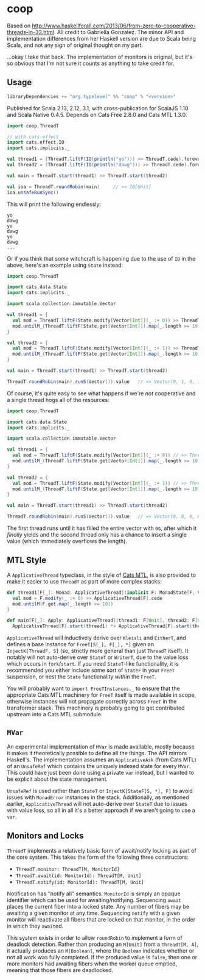 # coop

Based on http://www.haskellforall.com/2013/06/from-zero-to-cooperative-threads-in-33.html. All credit to Gabriella Gonzalez. The minor API and implementation differences from her Haskell version are due to Scala being Scala, and not any sign of original thought on my part.

...okay I take that back. The implementation of monitors is original, but it's so obvious that I'm not sure it counts as anything to take credit for.

## Usage

```sbt
libraryDependencies += "org.typelevel" %% "coop" % "<version>"
```

Published for Scala 2.13, 2.12, 3.1, with cross-publication for ScalaJS 1.10 and Scala Native 0.4.5. Depends on Cats Free 2.8.0 and Cats MTL 1.3.0.

```scala
import coop.ThreadT

// with cats-effect
import cats.effect.IO
import cats.implicits._

val thread1 = (ThreadT.liftF(IO(println("yo"))) >> ThreadT.cede).foreverM
val thread2 = (ThreadT.liftF(IO(println("dawg"))) >> ThreadT.cede).foreverM

val main = ThreadT.start(thread1) >> ThreadT.start(thread2)

val ioa = ThreadT.roundRobin(main)     // => IO[Unit]
ioa.unsafeRunSync()
```

This will print the following endlessly:

```
yo
dawg
yo
dawg
yo
dawg
...
```

Or if you think that some witchcraft is happening due to the use of `IO` in the above, here's an example using `State` instead:

```scala
import coop.ThreadT

import cats.data.State
import cats.implicits._

import scala.collection.immutable.Vector

val thread1 = {
  val mod = ThreadT.liftF(State.modify[Vector[Int]](_ :+ 0)) >> ThreadT.cede
  mod.untilM_(ThreadT.liftF(State.get[Vector[Int]]).map(_.length >= 10))
}

val thread2 = {
  val mod = ThreadT.liftF(State.modify[Vector[Int]](_ :+ 1)) >> ThreadT.cede
  mod.untilM_(ThreadT.liftF(State.get[Vector[Int]]).map(_.length >= 10))
}

val main = ThreadT.start(thread1) >> ThreadT.start(thread2)

ThreadT.roundRobin(main).runS(Vector()).value   // => Vector(0, 1, 0, 1, 0, 1, 0, 1, 0, 1)
```

Of course, it's quite easy to see what happens if we're *not* cooperative and a single thread hogs all of the resources:

```scala
import coop.ThreadT

import cats.data.State
import cats.implicits._

import scala.collection.immutable.Vector

val thread1 = {
  val mod = ThreadT.liftF(State.modify[Vector[Int]](_ :+ 0)) // >> ThreadT.cede
  mod.untilM_(ThreadT.liftF(State.get[Vector[Int]]).map(_.length >= 10))
}

val thread2 = {
  val mod = ThreadT.liftF(State.modify[Vector[Int]](_ :+ 1)) // >> ThreadT.cede
  mod.untilM_(ThreadT.liftF(State.get[Vector[Int]]).map(_.length >= 10))
}

val main = ThreadT.start(thread1) >> ThreadT.start(thread2)

ThreadT.roundRobin(main).runS(Vector()).value   // => Vector(0, 0, 0, 0, 0, 0, 0, 0, 0, 0, 1)
```

The first thread runs until it has filled the entire vector with `0`s, after which it *finally* yields and the second thread only has a chance to insert a single value (which immediately overflows the length).

## MTL Style

A `ApplicativeThread` typeclass, in the style of [Cats MTL](https://github.com/typelevel/cats-mtl), is also provided to make it easier to use `ThreadT` as part of more complex stacks:

```scala
def thread1[F[_]: Monad: ApplicativeThread](implicit F: MonadState[F, Vector[Int]]): F[Unit] = {
  val mod = F.modify(_ :+ 0) >> ApplicativeThread[F].cede
  mod.untilM(F.get.map(_.length >= 10))
}

def main[F[_]: Apply: ApplicativeThread](thread1: F[Unit], thread2: F[Unit]): F[Unit] =
  ApplicativeThread[F].start(thread1) *> ApplicativeThread[F].start(thread2)
```

`ApplicativeThread` will inductively derive over `Kleisli` and `EitherT`, and defines a base instance for `FreeT[S[_], F[_], *]` given an `InjectK[ThreadF, S]` (so, strictly more general than just `ThreadT` itself). It notably will not auto-derive over `StateT` or `WriterT`, due to the value loss which occurs in `fork`/`start`. If you need `StateT`-like functionality, it is recommended you either include some sort of `StateF` in your `FreeT` suspension, or nest the `State` functionality *within* the `FreeT`.

You will probably want to `import FreeTInstances._` to ensure that the appropriate Cats MTL machinery for `FreeT` itself is made available in scope, otherwise instances will not propagate correctly across `FreeT` in the transformer stack. This machinery is probably going to get contributed upstream into a Cats MTL submodule.

## `MVar`

An experimental implementation of `MVar` is made available, mostly because it makes it theoretically possible to define all the things. The API mirrors Haskell's. The implementation assumes an `ApplicativeAsk` (from Cats MTL) of an `UnsafeRef` which contains the uniquely indexed state for every `MVar`. This could have just been done using a private `var` instead, but I wanted to be explicit about the state management.

`UnsafeRef` is used rather than `StateT` or `InjectK[StateF[S, *], F]` to avoid issues with `MonadError` instances in the stack. Additionally, as mentioned earlier, `ApplicativeThread` will not auto-derive over `StateT` due to issues with value loss, so all in all it's a better approach if we aren't going to use a `var`.

## Monitors and Locks

`ThreadT` implements a relatively basic form of await/notify locking as part of the core system. This takes the form of the following three constructors:

- `ThreadT.monitor: ThreadT[M, MonitorId]`
- `ThreadT.await(id: MonitorId): ThreadT[M, Unit]`
- `ThreadT.notify(id: MonitorId): ThreadT[M, Unit]`

Notification has "notify all" semantics. `MonitorId` is simply an opaque identifier which can be used for awaiting/notifying. Sequencing `await` places the current fiber into a locked state. Any number of fibers may be awaiting a given monitor at any time. Sequencing `notify` with a given monitor will reactivate all fibers that are locked on that monitor, in the order in which they `await`ed.

This system exists in order to allow `roundRobin` to implement a form of deadlock detection. Rather than producing an `M[Unit]` from a `ThreadT[M, A]`, it actually produces an `M[Boolean]`, where the `Boolean` indicates whether or not all work was fully completed. If the produced value is `false`, then one or more monitors had awaiting fibers when the worker queue emptied, meaning that those fibers are deadlocked.
